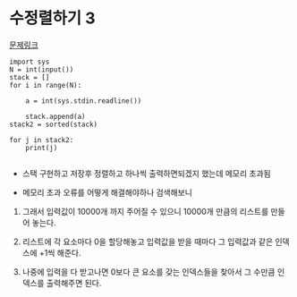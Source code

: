 # 수정렬하기 3
[문제링크](https://www.acmicpc.net/problem/10989)
```
import sys
N = int(input())
stack = []
for i in range(N):

    a = int(sys.stdin.readline())

    stack.append(a)
stack2 = sorted(stack)

for j in stack2:
    print(j)


```
- 스택 구현하고 저장후 정렬하고 하나씩 출력하면되겠지 했는데 메모리 초과됨

- 메모리 초과 오류를 어떻게 해결해야하나 검색해보니 

1. 그래서 입력값이 10000개 까지 주어질 수 있으니 10000개 만큼의 리스트를 만들어 놓는다.

2. 리스트에 각 요소마다 0을 할당해놓고 입력값을 받을 때마다 그 입력값과 같은 인덱스에 +1씩 해준다.

3. 나중에 입력을 다 받고나면 0보다 큰 요소를 갖는 인덱스들을 찾아서 그 수만큼 인덱스를 출력해주면 된다.